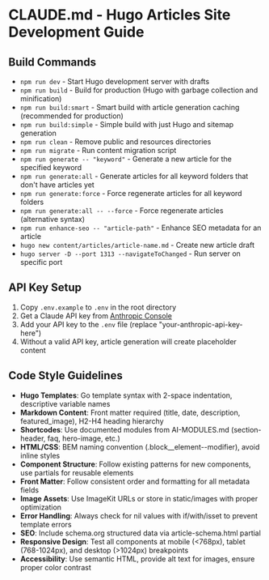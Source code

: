 # CLAUDE.md - Hugo Articles Site Development Guide

## Build Commands
- `npm run dev` - Start Hugo development server with drafts
- `npm run build` - Build for production (Hugo with garbage collection and minification)
- `npm run build:smart` - Smart build with article generation caching (recommended for production)
- `npm run build:simple` - Simple build with just Hugo and sitemap generation
- `npm run clean` - Remove public and resources directories
- `npm run migrate` - Run content migration script
- `npm run generate -- "keyword"` - Generate a new article for the specified keyword
- `npm run generate:all` - Generate articles for all keyword folders that don't have articles yet
- `npm run generate:force` - Force regenerate articles for all keyword folders
- `npm run generate:all -- --force` - Force regenerate articles (alternative syntax)
- `npm run enhance-seo -- "article-path"` - Enhance SEO metadata for an article
- `hugo new content/articles/article-name.md` - Create new article draft
- `hugo server -D --port 1313 --navigateToChanged` - Run server on specific port

## API Key Setup
1. Copy `.env.example` to `.env` in the root directory
2. Get a Claude API key from [Anthropic Console](https://console.anthropic.com/settings/keys)
3. Add your API key to the `.env` file (replace "your-anthropic-api-key-here")
4. Without a valid API key, article generation will create placeholder content

## Code Style Guidelines
- **Hugo Templates**: Go template syntax with 2-space indentation, descriptive variable names
- **Markdown Content**: Front matter required (title, date, description, featured_image), H2-H4 heading hierarchy
- **Shortcodes**: Use documented modules from AI-MODULES.md (section-header, faq, hero-image, etc.)
- **HTML/CSS**: BEM naming convention (.block__element--modifier), avoid inline styles
- **Component Structure**: Follow existing patterns for new components, use partials for reusable elements
- **Front Matter**: Follow consistent order and formatting for all metadata fields
- **Image Assets**: Use ImageKit URLs or store in static/images with proper optimization
- **Error Handling**: Always check for nil values with if/with/isset to prevent template errors
- **SEO**: Include schema.org structured data via article-schema.html partial
- **Responsive Design**: Test all components at mobile (<768px), tablet (768-1024px), and desktop (>1024px) breakpoints
- **Accessibility**: Use semantic HTML, provide alt text for images, ensure proper color contrast